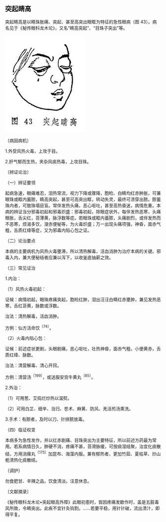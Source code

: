 ## 突起睛高

突起睛高是以睛珠胀痛、突起、甚至高突出眼眶为特征的急性眼病（图 43）。病名见于《秘传眼科龙木论》，又名“睛高突起”、“目珠子突出”等。

<img src="./img/43.jpg" style="zoom: 67%;" />

〔病因病机〕

1.外受风热火毒，上攻于目。

2.肝气郁而生热，夹杂风痰热毒，上攻目珠。

〔辨证论治〕

（一）辨证要领

起病急速，眼痛难忍，泪热常流，视力下降或骤降，胞睑、白睛均红赤肿胀，可兼眼珠或眶内蓄脓，睛高突起，甚至可高突出眶，转动失灵，最终可溃穿出脓。脓蓄珠内者，可致珠塌目盲。常伴发热头痛，恶心呕吐，甚至高热昏迷，病情危重。本病的辨证当分邪毒初起和邪毒炽盛：邪毒初起，除眼症状外，每伴发热恶寒，头痛眼胀，舌尖红，苔薄黄，脉浮数等症。若眼珠或眶内蓄脓，头痛剧烈，或伴发热而不恶寒，烦渴多饮，溲赤便秘等，为火毒炽盛；万一出现头痛项强，神昏，面赤气粗，舌质红绛等症，又为邪毒内陷心包之证。

（二）论治要点

本病的主要病机为风热火毒壅滞，所以清热解毒，活血消肿为治疗本病的关键。邪毒入内，兼大便秘结者应兼以泻下，以收釜底抽薪之效。

（三）常见证治

1.内治：

（1）风热火毒初起：

证候：病情初起，眼珠疼痛突起，胞睑红肿，泪出汪汪白睛红赤壅肿，兼见发热恶寒，舌红苔黄，脉数或浮数。

治法：清热解毒，活血消肿。

方例：仙方活命饮<sup>〔74〕</sup>。

（2）火毒内陷心包：

证候：前述症状更剧，头眼剧痛，恶心呕吐，壮热神昏，面赤气粗，小便黄赤，舌质红绛、脉数。

治法：清营解毒、清心开窍。

方例：清营汤<sup>〔199〕</sup>，或送服安宫牛黄丸<sup>〔85〕</sup>。

2.外治：

（1）可用葱、艾捣烂炒热以温熨。

（2）可用白芷、细辛、当归、苍术、麻黄、防风、羌活煎汤熏洗。

3.手术：有脓者，及时以刀、针排脓放毒。

（四）临证权变

本病多为急性发作，并以红赤剧痛、目珠突出为主要特征，所以前述方药最为常用。若系病情日久，肿硬不消，疼痛不甚，苔滑脉缓，可按痰湿结聚，治宜化痰散结，方用消瘰丸<sup>〔175〕</sup>加昆布、海藻内服。兼有郁热者，更加竹茹、夏枯草、炒山栀清热化痰散结。

〔调护〕

勿食肥甘、辛辣之品，饮食清淡。注意休息。

〔文献摘录〕

《秘传眼科龙木论•突起眼高外障》此眼初患时，皆因疼痛发歇作时，盖是五脏毒风所致，令睛突出。此疾不宜针灸钩割。……若要平稳，用针针破，流出清汁，即得平复。
